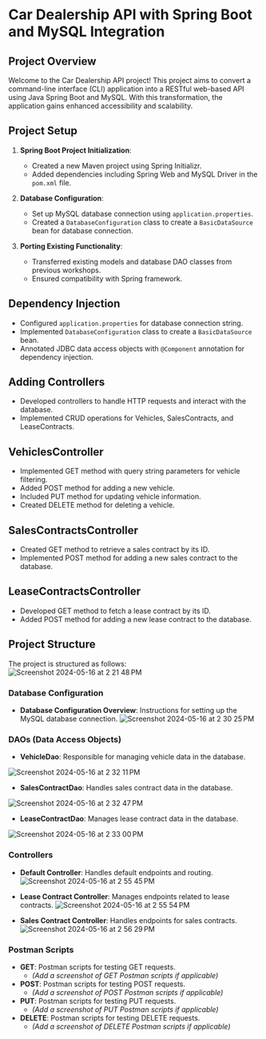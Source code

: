 # Car Dealership API with Spring Boot and MySQL Integration

## Project Overview

Welcome to the Car Dealership API project! This project aims to convert a command-line interface (CLI) application into a RESTful web-based API using Java Spring Boot and MySQL. With this transformation, the application gains enhanced accessibility and scalability.

## Project Setup

1. **Spring Boot Project Initialization**:
   - Created a new Maven project using Spring Initializr.
   - Added dependencies including Spring Web and MySQL Driver in the `pom.xml` file.

2. **Database Configuration**:
   - Set up MySQL database connection using `application.properties`.
   - Created a `DatabaseConfiguration` class to create a `BasicDataSource` bean for database connection.

3. **Porting Existing Functionality**:
   - Transferred existing models and database DAO classes from previous workshops.
   - Ensured compatibility with Spring framework.

## Dependency Injection

- Configured `application.properties` for database connection string.
- Implemented `DatabaseConfiguration` class to create a `BasicDataSource` bean.
- Annotated JDBC data access objects with `@Component` annotation for dependency injection.

## Adding Controllers

- Developed controllers to handle HTTP requests and interact with the database.
- Implemented CRUD operations for Vehicles, SalesContracts, and LeaseContracts.

## VehiclesController

- Implemented GET method with query string parameters for vehicle filtering.
- Added POST method for adding a new vehicle.
- Included PUT method for updating vehicle information.
- Created DELETE method for deleting a vehicle.

## SalesContractsController

- Created GET method to retrieve a sales contract by its ID.
- Implemented POST method for adding a new sales contract to the database.

## LeaseContractsController

- Developed GET method to fetch a lease contract by its ID.
- Added POST method for adding a new lease contract to the database.

## Project Structure

The project is structured as follows:
![Screenshot 2024-05-16 at 2 21 48 PM](https://github.com/1uckyswish/car-dealership-api/assets/107442415/ca2e5015-cbc6-4ea3-a829-1290473e3e50)


### Database Configuration
- **Database Configuration Overview**: Instructions for setting up the MySQL database connection.
 ![Screenshot 2024-05-16 at 2 30 25 PM](https://github.com/1uckyswish/car-dealership-api/assets/107442415/b754f98a-70e1-4465-a194-9a740ee90ad9)


### DAOs (Data Access Objects)
- **VehicleDao**: Responsible for managing vehicle data in the database.

![Screenshot 2024-05-16 at 2 32 11 PM](https://github.com/1uckyswish/car-dealership-api/assets/107442415/1d91d597-1ff1-44f3-94c2-4d643e054dcf)

- **SalesContractDao**: Handles sales contract data in the database.

![Screenshot 2024-05-16 at 2 32 47 PM](https://github.com/1uckyswish/car-dealership-api/assets/107442415/75d05ed3-c556-46c2-b4a6-69358a97ed5a)
 
- **LeaseContractDao**: Manages lease contract data in the database.

![Screenshot 2024-05-16 at 2 33 00 PM](https://github.com/1uckyswish/car-dealership-api/assets/107442415/282c3e00-78d0-4471-b4bb-98644100358d)


### Controllers
- **Default Controller**: Handles default endpoints and routing.
![Screenshot 2024-05-16 at 2 55 45 PM](https://github.com/1uckyswish/car-dealership-api/assets/107442415/d43cfb6f-27e3-43c8-9b19-451f0348f572)

 
- **Lease Contract Controller**: Manages endpoints related to lease contracts.
![Screenshot 2024-05-16 at 2 55 54 PM](https://github.com/1uckyswish/car-dealership-api/assets/107442415/a84cedc3-91f6-4cbd-aa19-ddc266745818)

 
- **Sales Contract Controller**: Handles endpoints for sales contracts.
![Screenshot 2024-05-16 at 2 56 29 PM](https://github.com/1uckyswish/car-dealership-api/assets/107442415/8286d7b7-59b8-4ad9-8908-f5cc69718fd4)



### Postman Scripts
- **GET**: Postman scripts for testing GET requests.
  - *(Add a screenshot of GET Postman scripts if applicable)*
- **POST**: Postman scripts for testing POST requests.
  - *(Add a screenshot of POST Postman scripts if applicable)*
- **PUT**: Postman scripts for testing PUT requests.
  - *(Add a screenshot of PUT Postman scripts if applicable)*
- **DELETE**: Postman scripts for testing DELETE requests.
  - *(Add a screenshot of DELETE Postman scripts if applicable)*



